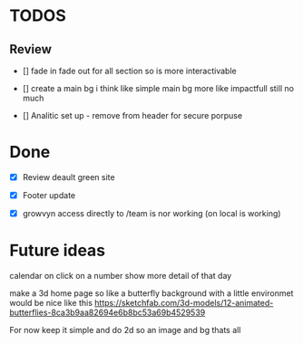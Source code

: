 # TODOS
## Review 
- [] fade in fade out for all section so is more interactivable
- [] create a main bg i think like simple main bg more like impactfull still no much 




- [] Analitic set up - remove from header for secure porpuse




# Done
- [X] Review deault green site
- [X] Footer update
- [x] growvyn access directly to /team is nor working (on local is working)


# Future ideas
calendar on click on a number show more detail of that day 

make a 3d home page so like a butterfly background with a little environmet would be nice
like this
https://sketchfab.com/3d-models/12-animated-butterflies-8ca3b9aa82694e6b8bc53a69b4529539

For now keep it simple and do 2d so an image and bg thats all

